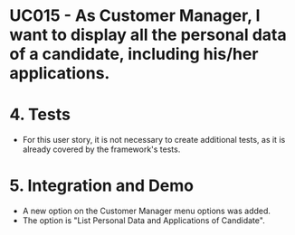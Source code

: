 # UC015 - As Customer Manager, I want to display all the personal data of a candidate, including his/her applications.

# 4. Tests 

* For this user story, it is not necessary to create additional tests, as it is already covered by the framework's tests.

# 5. Integration and Demo 

* A new option on the Customer Manager menu options was added.
* The option is "List Personal Data and Applications of Candidate".









